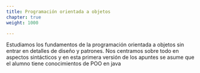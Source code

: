 ```yaml
---
title: Programación orientada a objetos
chapter: true
weight: 1000

---
```

Estudiamos los fundamentos de la programación orientada a objetos sin entrar en detalles de diseño y patrones.
Nos centramos sobre todo en aspectos sintácticos y en esta primera versión de los apuntes se asume que el alumno tiene conocimientos de POO en java



